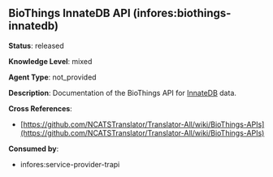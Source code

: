 [//]: # (DO NOT MANUALLY EDIT THIS FILE. IT IS GENERATED FROM A TEMPLATE.)

## BioThings InnateDB API (infores:biothings-innatedb)

**Status**: released
  
**Knowledge Level**: mixed
  
**Agent Type**: not_provided

**Description**: Documentation of the BioThings API for [InnateDB](https://www.innatedb.com/) data.

**Cross References**:

- [https://github.com/NCATSTranslator/Translator-All/wiki/BioThings-APIs](https://github.com/NCATSTranslator/Translator-All/wiki/BioThings-APIs)


**Consumed by**:

- infores:service-provider-trapi